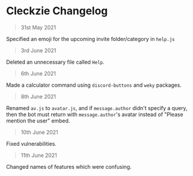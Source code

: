 # Cleckzie Changelog

> 31st May 2021 <br>

Specified an emoji for the upcoming invite folder/category in `help.js`

> 3rd June 2021 <br>

Deleted an unnecessary file called `Help`.

>  6th June 2021 <br>

Made a calculator command using `discord-buttons` and `weky` packages.

> 8th June 2021 <br>

Renamed `av.js` to `avatar.js`, and if `message.author` didn't specify a query, then the bot must return with `message.author`'s avatar instead of "Please mention the user" embed.

> 10th June 2021 <br>

Fixed vulnerabilities.

> 11th June 2021 <br>
 
Changed names of features which were confusing.
